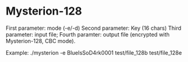 # Mysterion-128

First parameter: mode (-e/-d)
Second parameter: Key (16 chars)
Third parameter: input file;
Fourth paramter: output file (encrypted with Mysterion-128, CBC mode).

Example: ./mysterion -e BlueIsSoD4rk0001 test/file_128b test/file_128e
